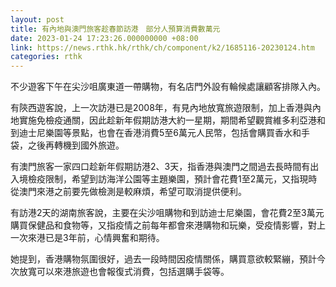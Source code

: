 ```yaml
---
layout: post
title: 有內地與澳門旅客趁春節訪港　部分人預算消費數萬元
date: 2023-01-24 17:23:26.000000000 +08:00
link: https://news.rthk.hk/rthk/ch/component/k2/1685116-20230124.htm
categories: rthk
---
```


不少遊客下午在尖沙咀廣東道一帶購物，有名店門外設有輪候處讓顧客排隊入內。

有陝西遊客說，上一次訪港已是2008年，有見內地放寬旅遊限制，加上香港與內地實施免檢疫通關，因此趁新年假期訪港大約一星期，期間希望觀賞維多利亞港和到迪士尼樂園等景點，也會在香港消費5至6萬元人民幣，包括會購買香水和手袋，之後再轉機到國外旅遊。

有澳門旅客一家四口趁新年假期訪港2、3天，指香港與澳門之間過去長時間有出入境檢疫限制，希望到訪海洋公園等主題樂園，預計會花費1至2萬元，又指現時從澳門來港之前要先做檢測是較麻煩，希望可取消提供便利。

有訪港2天的湖南旅客說，主要在尖沙咀購物和到訪迪士尼樂園，會花費2至3萬元購買保健品和食物等，又指疫情之前每年都會來港購物和玩樂，受疫情影響，對上一次來港已是3年前，心情興奮和期待。

她提到，香港購物氛圍很好，過去一段時間因疫情關係，購買意欲較緊繃，預計今次放寬可以來港旅遊也會報復式消費，包括選購手袋等。
